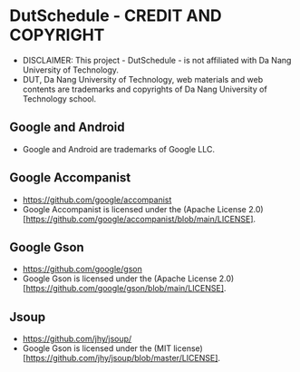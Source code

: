 # DutSchedule - CREDIT AND COPYRIGHT

- DISCLAIMER: This project - DutSchedule - is not affiliated with Da Nang University of Technology.
- DUT, Da Nang University of Technology, web materials and web contents are trademarks and copyrights of Da Nang University of Technology school.

## Google and Android
- Google and Android are trademarks of Google LLC.

## Google Accompanist
- https://github.com/google/accompanist
- Google Accompanist is licensed under the (Apache License 2.0)[https://github.com/google/accompanist/blob/main/LICENSE].

## Google Gson
- https://github.com/google/gson
- Google Gson is licensed under the (Apache License 2.0)[https://github.com/google/gson/blob/main/LICENSE].

## Jsoup
- https://github.com/jhy/jsoup/
- Google Gson is licensed under the (MIT license)[https://github.com/jhy/jsoup/blob/master/LICENSE].
